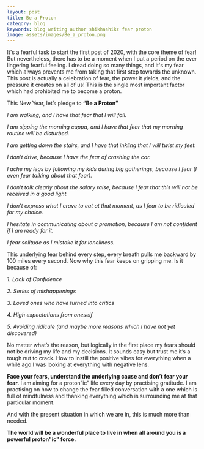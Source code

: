```yaml
---
layout: post
title: Be a Proton
category: blog
keywords: blog writing author shikhashikz fear proton
image: assets/images/Be_a_proton.png
---
```



It's a fearful task to start the first post of 2020, with the core theme of fear! But nevertheless, there has to be a moment when I put a period on the ever lingering fearful feeling. I dread doing so many things, and it's my fear which always prevents me from taking that first step towards the unknown. This post is actually a celebration of fear, the power it yields, and the pressure it creates on all of us! This is the single most important factor which had prohibited me to become a proton.

This New Year, let’s pledge to **“Be a Proton”**

*I am walking, and I have that fear that I will fall.*

*I am sipping the morning cuppa, and I have that fear that my morning routine will be disturbed.*

*I am getting down the stairs, and I have that inkling that I will twist my feet.*

*I don’t drive, because I have the fear of crashing the car.*

*I ache my legs by following my kids during big gatherings, because I fear (I even fear talking about that fear).*

*I don’t talk clearly about the salary raise, because I fear that this will not be received in a good light.*

*I don’t express what I crave to eat at that moment, as I fear to be ridiculed for my choice.*

*I hesitate in communicating about a promotion, because I am not confident if I am ready for it.*

*I fear solitude as I mistake it for loneliness.*

This underlying fear behind every step, every breath pulls me backward by 100 miles every second. Now why this fear keeps on gripping me. Is it because of:

*1. Lack of Confidence*

*2. Series of mishappenings*

*3. Loved ones who have turned into critics*

*4. High expectations from oneself*

*5. Avoiding ridicule (and maybe more reasons which I have not yet discovered)*

No matter what’s the reason, but logically in the first place my fears should not be driving my life and my decisions. It sounds easy but trust me it’s a tough nut to crack. How to instill the positive vibes for everything when a while ago I was looking at everything with negative lens. 

**Face your fears, understand the underlying cause and don’t fear your fear.** I am aiming for a proton”ic” life every day by practising gratitude. I am practising on how to change the fear filled conversation with a one which is full of mindfulness and thanking everything which is surrounding me at that particular moment. 

And with the present situation in which we are in, this is much more than needed. 

**The world will be a wonderful place to live in when all around you is a powerful proton"ic" force.**
